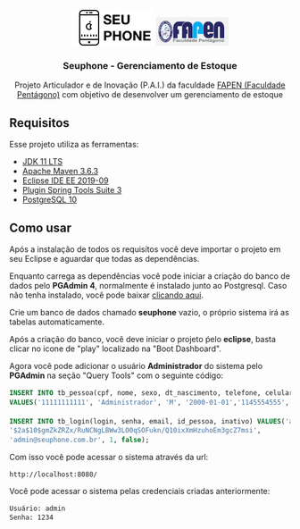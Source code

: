 <p align="center">
  <img src="/logo.png" alt="Seuphone Logo" />
  <a href="https://fapen.edu.br/" target="_blank"><img src="/logo_fapen.png" width=130 alt="Faculdade Pentágono Logo" /></a>
</p>

<h3 align="center">
  Seuphone - Gerenciamento de Estoque
</h3>

<p align="center">Projeto Articulador e de Inovação (P.A.I.) da faculdade <a href="https://fapen.edu.br/" target="_blank">FAPEN (Faculdade Pentágono)</a> com objetivo de desenvolver um gerenciamento de estoque</p>

##  Requisitos

Esse projeto utiliza as ferramentas:
- <a href="https://www.oracle.com/technetwork/java/javase/downloads/jdk11-downloads- 
5066655.html 
" target="_blank">JDK 11 LTS</a>
- <a href="https://www- 
us.apache.org/dist/maven/maven-3/3.6.3/binaries/apache-maven-3.6.3-bin.zip 
" target="_blank">Apache Maven 3.6.3</a>
- <a href="https://www.eclipse.org/downloads/packages/release/2019-09/r/eclipse-ide- 
enterprise-java-developers
" target="_blank">Eclipse IDE EE 2019-09</a>
- <a href="https://download.springsource.com/release/TOOLS/update/e4.13/" target="_blank">Plugin Spring Tools Suite 3</a>
- <a href="https://www.postgresql.org/download/" target="_blank">PostgreSQL 10</a>


##  Como usar

Após a instalação de todos os requisítos você deve importar o projeto em seu 
Eclipse e aguardar que todas as dependências.

Enquanto carrega as dependências você pode iniciar a criação do banco de dados pelo <b>PGAdmin 4</b>,
normalmente é instalado junto ao Postgresql. Caso não tenha instalado, você pode baixar <a href="https://www.pgadmin.org/download/" target="_blank">clicando aqui</a>.

Crie um banco de dados chamado <b>seuphone</b> vazio, o próprio sistema irá as tabelas automaticamente.

Após a criação do banco, você deve iniciar o projeto ṕelo <b>eclipse</b>, basta clicar no icone de "play" localizado na "Boot Dashboard".

Agora você pode adicionar o usuário <b>Administrador</b> do sistema pelo <b>PGAdmin</b> na seção "Query Tools" com o seguinte código:
```sql
INSERT INTO tb_pessoa(cpf, nome, sexo, dt_nascimento, telefone, celular) 
VALUES('11111111111', 'Administrador', 'M', '2000-01-01','1145554555', '11933333333');

INSERT INTO tb_login(login, senha, email, id_pessoa, inativo) VALUES('admin', 
'$2a$10$gmZkZRZx/RuNCNgLBWw3LO0qSOFukn/Q10ixXmHzuhoEm3gcZ7msi',
'admin@seuphone.com.br', 1, false);
```

Com isso você pode acessar o sistema através da url:
```
http://localhost:8080/
```
Você pode acessar o sistema pelas credenciais criadas anteriormente:
```
Usuário: admin
Senha: 1234
```
